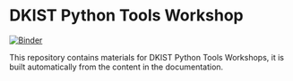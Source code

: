# DKIST Python Tools Workshop

[![Binder](https://mybinder.org/badge_logo.svg)](https://mybinder.org/v2/gh/DKISTDC/DKIST-Workshop/development?urlpath=%2Fdoc%2Ftree%2Findex.ipynb)

This repository contains materials for DKIST Python Tools Workshops, it is built automatically from the content in the documentation.
